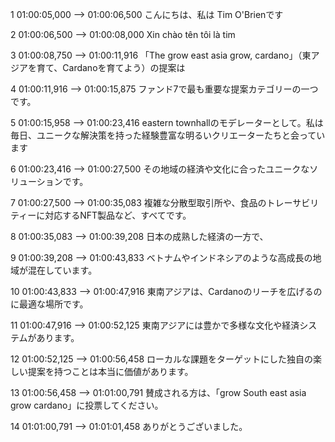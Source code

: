 1 01:00:05,000 --&gt; 01:00:06,500 こんにちは、私は Tim O'Brienです

2 01:00:06,500 --&gt; 01:00:08,000 Xin chào tên tôi là tim

3 01:00:08,750 --&gt; 01:00:11,916 「The grow east asia grow, cardano」（東アジアを育て、Cardanoを育てよう）の提案は

4 01:00:11,916 --&gt; 01:00:15,875 ファンド7で最も重要な提案カテゴリーの一つです。

5 01:00:15,958 --&gt; 01:00:23,416 eastern townhallのモデレーターとして。私は毎日、ユニークな解決策を持った経験豊富な明るいクリエーターたちと会っています

6 01:00:23,416 --&gt; 01:00:27,500 その地域の経済や文化に合ったユニークなソリューションです。

7 01:00:27,500 --&gt; 01:00:35,083 複雑な分散型取引所や、食品のトレーサビリティーに対応するNFT製品など、すべてです。

8 01:00:35,083 --&gt; 01:00:39,208 日本の成熟した経済の一方で、

9 01:00:39,208 --&gt; 01:00:43,833 ベトナムやインドネシアのような高成長の地域が混在しています。

10 01:00:43,833 --&gt; 01:00:47,916 東南アジアは、Cardanoのリーチを広げるのに最適な場所です。

11 01:00:47,916 --&gt; 01:00:52,125 東南アジアには豊かで多様な文化や経済システムがあります。

12 01:00:52,125 --&gt; 01:00:56,458 ローカルな課題をターゲットにした独自の楽しい提案を持つことは本当に価値があります。

13 01:00:56,458 --&gt; 01:01:00,791 賛成される方は、「grow South east asia grow cardano」に投票してください。

14 01:01:00,791 --&gt; 01:01:01,458 ありがとうございました。
